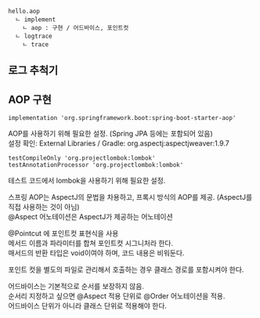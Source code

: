 ```
hello.aop
  ㄴ implement
    ㄴ aop : 구현 / 어드바이스, 포인트컷
  ㄴ logtrace
    ㄴ trace  
```

## 로그 추척기


## AOP 구현 

	implementation 'org.springframework.boot:spring-boot-starter-aop'
AOP를 사용하기 위해 필요한 설정. (Spring JPA 등에는 포함되어 있음)  
설정 확인: External Libraries / Gradle: org.aspectj:aspectjweaver:1.9.7

    testCompileOnly 'org.projectlombok:lombok'
    testAnnotationProcessor 'org.projectlombok:lombok'
테스트 코드에서 lombok을 사용하기 위해 필요한 설정.

스프링 AOP는 AspectJ의 문법을 차용하고, 프록시 방식의 AOP를 제공. (AspectJ를 직접 사용하는 것이 아님)  
@Aspect 어노테이션은 AspectJ가 제공하는 어노테이션

@Pointcut 에 포인트컷 표현식을 사용  
메서드 이름과 파라미터를 합쳐 포인트컷 시그니처라 한다.  
매서드의 반환 타입은 void이여야 하며, 코드 내용은 비워둔다.

포인트 컷을 별도의 파일로 관리해서 호출하는 경우 클래스 경로를 포함시켜야 한다.  

어드바이스는 기본적으로 순서를 보장하지 않음.  
순서리 지정하고 싶으면 @Aspect 적용 단위로 @Order 어노테이션을 적용.  
어드바이스 단위가 아니라 클래스 단위로 적용해야 한다.